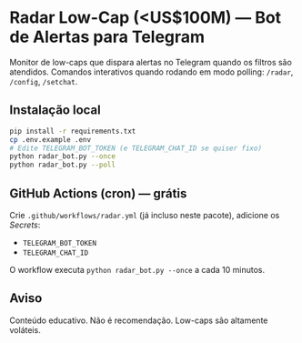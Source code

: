 # Radar Low-Cap (<US$100M) — Bot de Alertas para Telegram

Monitor de low-caps que dispara alertas no Telegram quando os filtros são atendidos.
Comandos interativos quando rodando em modo polling: `/radar`, `/config`, `/setchat`.

## Instalação local
```bash
pip install -r requirements.txt
cp .env.example .env
# Edite TELEGRAM_BOT_TOKEN (e TELEGRAM_CHAT_ID se quiser fixo)
python radar_bot.py --once
python radar_bot.py --poll
```

## GitHub Actions (cron) — grátis
Crie `.github/workflows/radar.yml` (já incluso neste pacote), adicione os *Secrets*:
- `TELEGRAM_BOT_TOKEN`
- `TELEGRAM_CHAT_ID`

O workflow executa `python radar_bot.py --once` a cada 10 minutos.

## Aviso
Conteúdo educativo. Não é recomendação. Low-caps são altamente voláteis.
